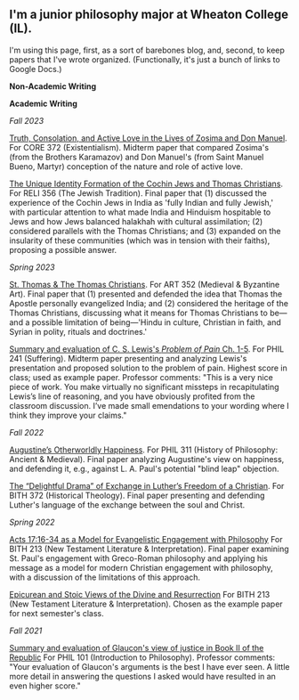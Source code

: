 ## I'm a junior philosophy major at Wheaton College (IL).

I'm using this page, first, as a sort of barebones blog, and, second, to keep papers that I've wrote organized. (Functionally, it's just a bunch of links to Google Docs.)

**Non-Academic Writing**

**Academic Writing**

*Fall 2023*

[Truth, Consolation, and Active Love in the Lives of Zosima and Don Manuel](https://docs.google.com/document/d/1mXTPFtjOq9zO652_urGYSl47ikWVXGVjMN-WFlgbUUw/edit?usp=sharing). For CORE 372 (Existentialism). Midterm paper that compared Zosima's (from the Brothers Karamazov) and Don Manuel's (from Saint Manuel Bueno, Martyr) conception of the nature and role of active love.  

[The Unique Identity Formation of the Cochin Jews and Thomas Christians](https://docs.google.com/document/d/1_tkSqOJdrMoFsGge_eRrLC_xSeLLjtNdrZCBtLHKdtc/edit?usp=sharing). For RELI 356 (The Jewish Tradition). Final paper that (1) discussed the experience of the Cochin Jews in India as 'fully Indian and fully Jewish,' with particular attention to what made India and Hinduism hospitable to Jews and how Jews balanced halakhah with cultural assimilation; (2) considered  parallels with the Thomas Christians; and (3) expanded on the insularity of these communities (which was in tension with their faiths), proposing a possible answer.

*Spring 2023*

[St. Thomas & The Thomas Christians](https://docs.google.com/document/d/1uC3S-51Grevd51wDOn4DxWr3LhaqfmscS5Eb6pJ2zfI/edit?usp=sharing). For ART 352 (Medieval & Byzantine Art). Final paper that (1) presented and defended the idea that Thomas the Apostle personally evangelized India; and (2) considered the heritage of the Thomas Christians, discussing what it means for Thomas Christians to be—and a possible limitation of being—'Hindu in culture, Christian in faith, and Syrian in polity, rituals and doctrines.' 

[Summary and evaluation of C. S. Lewis's _Problem of Pain_ Ch. 1-5](https://docs.google.com/document/d/10l8Pba7OTAIZGdeKUuwJU3B9YJSUl8aT1TP8oGvtQM0/edit?usp=sharing). For PHIL 241 (Suffering). Midterm paper presenting and analyzing Lewis's presentation and proposed solution to the problem of pain. Highest score in class; used as example paper. Professor comments: "This is a very nice piece of work. You make virtually no significant missteps in recapitulating Lewis’s line of reasoning, and you have obviously profited from the classroom discussion. I’ve made small emendations to your wording where I think they improve your claims."

*Fall 2022*

[Augustine’s Otherworldly Happiness](https://docs.google.com/document/d/11Lvi6FZG_0j34ON5ygyDdCVwqWpyCG2sdguIwOHrW8g/edit?usp=sharing). For PHIL 311 (History of Philosophy: Ancient & Medieval). Final paper analyzing Augustine's view on happiness, and defending it, e.g., against L. A. Paul's potential "blind leap" objection.

[The “Delightful Drama” of Exchange in Luther’s Freedom of a Christian](https://docs.google.com/document/d/1wWT00AZDPhzWyEl_Q3aZlPfX8fGhcE_VroLWYqh_2Vo/edit?usp=sharing). For BITH 372 (Historical Theology). Final paper presenting and defending Luther's language of the exchange between the soul and Christ.

*Spring 2022*

[Acts 17:16-34 as a Model for Evangelistic Engagement with Philosophy](https://docs.google.com/document/d/1GneBbJqTSqWNREOuVp7exc2az54F5MPw0FyphPYAjY0/edit?usp=sharing) For BITH 213 (New Testament Literature & Interpretation). Final paper examining St. Paul's engagement with Greco-Roman philosophy and applying his message as a model for modern Christian engagement with philosophy, with a discussion of the limitations of this approach. 

[Epicurean and Stoic Views of the Divine and Resurrection](https://docs.google.com/document/d/1tm9HlAg-ohoZlI60SQ9O9E2qOinaZnuS5yxI8WCRbbA/edit?usp=sharing) For BITH 213 (New Testament Literature & Interpretation). Chosen as the example paper for next semester's class. 


*Fall 2021*

[Summary and evaluation of Glaucon's view of justice in Book II of the Republic](https://docs.google.com/document/d/1UGpV75qY1NKw7auDt25fCovtOkKyZzk-/edit?usp=sharing&ouid=102486413588053825109&rtpof=true&sd=true) For PHIL 101 (Introduction to Philosophy). Professor comments: "Your evaluation of Glaucon's arguments is the best I have ever seen. A little more detail in answering the questions I asked would have resulted in an even higher score."
